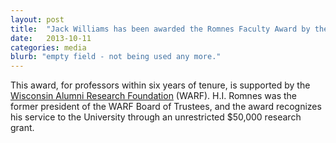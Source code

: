 ```yaml
---
layout: post
title:  "Jack Williams has been awarded the Romnes Faculty Award by the Wisconsin Alumni Research Foundation (WARF)"
date:   2013-10-11
categories: media
blurb: "empty field - not being used any more."
---
```

This award, for professors within six years of tenure, is supported by the [Wisconsin Alumni Research Foundation](http://www.warf.org/) (WARF). H.I. Romnes was the former president of the WARF Board of Trustees, and the award recognizes his service to the University through an unrestricted $50,000 research grant.

